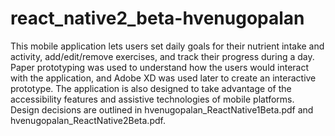 # react_native2_beta-hvenugopalan
This mobile application lets users set daily goals for their nutrient intake and activity, add/edit/remove exercises, and track their progress during a day. Paper prototyping was used to understand how the users would interact with the application, and Adobe XD was used later to create an interactive prototype. The application is also designed to take advantage of the accessibility features and assistive technologies of mobile platforms.
Design decisions are outlined in hvenugopalan_ReactNative1Beta.pdf and hvenugopalan_ReactNative2Beta.pdf.
